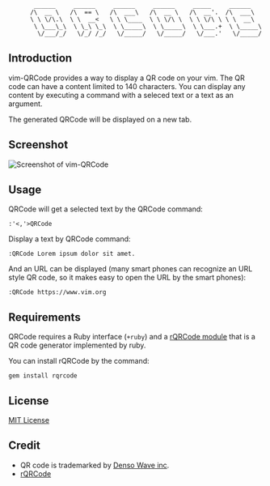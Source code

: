 ```
       ______     ______     ______     ______     _____     ______
      /\  __ \   /\  == \   /\  ___\   /\  __ \   /\  __'.  /\  ___\
      \ \ \/\.\  \ \  __<   \ \ \____  \ \ \/\ \  \ \ \/\ \ \ \  __\
       \ \___\_\  \ \_\ \_\  \ \_____\  \ \_____\  \ \___.+  \ \_____\
        \/___/_/   \/_/ /_/   \/_____/   \/_____/   \/___.'   \/_____/
```

Introduction
------------

vim-QRCode provides a way to display a QR code on your vim. The QR code can have a content limited to 140 characters. You can display any content by executing a command with a seleced text or a text as an argument.

The generated QRCode will be displayed on a new tab.

Screenshot
----------

![Screenshot of vim-QRCode](http://cdn-ak.f.st-hatena.com/images/fotolife/d/devorgachem/20131126/20131126072055.png)


Usage
-----

QRCode will get a selected text by the QRCode command:

    :'<,'>QRCode

Display a text by QRCode command:

    :QRCode Lorem ipsum dolor sit amet.

And an URL can be displayed (many smart phones can recognize an URL style QR code, so it makes easy to open the URL by the smart phones):

    :QRCode https://www.vim.org

Requirements
------------

QRCode requires a Ruby interface (`+ruby`) and a [rQRCode module](https://github.com/whomwah/rqrcode) that is a QR code generator implemented by ruby.

You can install rQRCode by the command:

    gem install rqrcode


License
-------

[MIT License](http://opensource.org/licenses/MIT)


Credit
------

* QR code is trademarked by [Denso Wave inc](http://www.qrcode.com/en/).
* [rQRCode](https://github.com/whomwah/rqrcode)
